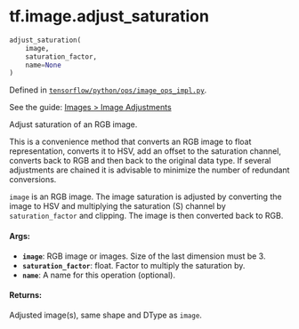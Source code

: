 <div itemscope itemtype="http://developers.google.com/ReferenceObject">
<meta itemprop="name" content="tf.image.adjust_saturation" />
</div>

# tf.image.adjust_saturation

``` python
adjust_saturation(
    image,
    saturation_factor,
    name=None
)
```



Defined in [`tensorflow/python/ops/image_ops_impl.py`](https://www.tensorflow.org/code/tensorflow/python/ops/image_ops_impl.py).

See the guide: [Images > Image Adjustments](../../../../api_guides/python/image.md#Image_Adjustments)

Adjust saturation of an RGB image.

This is a convenience method that converts an RGB image to float
representation, converts it to HSV, add an offset to the saturation channel,
converts back to RGB and then back to the original data type. If several
adjustments are chained it is advisable to minimize the number of redundant
conversions.

`image` is an RGB image.  The image saturation is adjusted by converting the
image to HSV and multiplying the saturation (S) channel by
`saturation_factor` and clipping. The image is then converted back to RGB.

#### Args:

* <b>`image`</b>: RGB image or images. Size of the last dimension must be 3.
* <b>`saturation_factor`</b>: float. Factor to multiply the saturation by.
* <b>`name`</b>: A name for this operation (optional).


#### Returns:

  Adjusted image(s), same shape and DType as `image`.